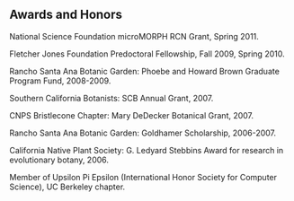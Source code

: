 ## Awards and Honors

National Science Foundation microMORPH RCN Grant, Spring 2011.

Fletcher Jones Foundation Predoctoral Fellowship, Fall 2009, Spring
2010.

Rancho Santa Ana Botanic Garden: Phoebe and Howard Brown Graduate
Program Fund, 2008-2009.

Southern California Botanists: SCB Annual Grant, 2007.

CNPS Bristlecone Chapter: Mary DeDecker Botanical Grant, 2007.

Rancho Santa Ana Botanic Garden: Goldhamer Scholarship, 2006-2007.

California Native Plant Society: G. Ledyard Stebbins Award for research
in evolutionary botany, 2006.

Member of Upsilon Pi Epsilon (International Honor Society for Computer
Science), UC Berkeley chapter.


